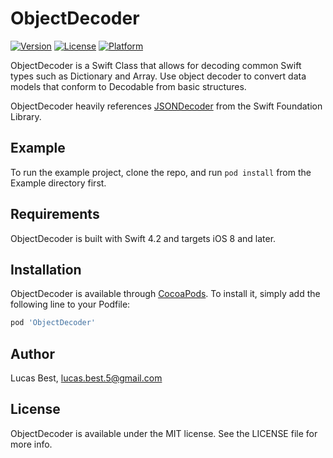 # ObjectDecoder

[![Version](https://img.shields.io/cocoapods/v/ObjectDecoder.svg?style=flat)](http://cocoapods.org/pods/ObjectDecoder)
[![License](https://img.shields.io/cocoapods/l/ObjectDecoder.svg?style=flat)](http://cocoapods.org/pods/ObjectDecoder)
[![Platform](https://img.shields.io/cocoapods/p/ObjectDecoder.svg?style=flat)](http://cocoapods.org/pods/ObjectDecoder)

ObjectDecoder is a Swift Class that allows for decoding common Swift types such as Dictionary and Array. Use object decoder to convert data models that conform to Decodable from basic structures.

ObjectDecoder heavily references [JSONDecoder](https://github.com/apple/swift-corelibs-foundation/blob/master/Foundation/JSONEncoder.swift) from the Swift Foundation Library.

## Example

To run the example project, clone the repo, and run `pod install` from the Example directory first.

## Requirements

ObjectDecoder is built with Swift 4.2 and targets iOS 8 and later.

## Installation

ObjectDecoder is available through [CocoaPods](http://cocoapods.org). To install
it, simply add the following line to your Podfile:

```ruby
pod 'ObjectDecoder'
```

## Author

Lucas Best, lucas.best.5@gmail.com

## License

ObjectDecoder is available under the MIT license. See the LICENSE file for more info.

